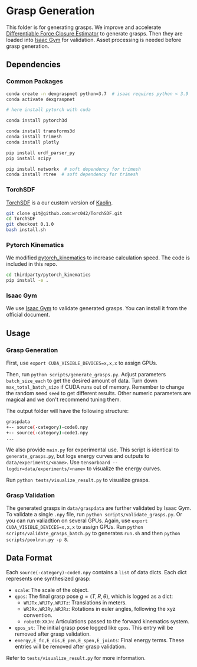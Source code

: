 # Grasp Generation

This folder is for generating grasps. We improve and accelerate [Differentiable Force Closure Estimator](https://arxiv.org/abs/2104.09194) to generate grasps. Then they are loaded into [Isaac Gym]((https://developer.nvidia.com/isaac-gym)) for validation. Asset processing is needed before grasp generation. 

## Dependencies

### Common Packages

```bash
conda create -n dexgraspnet python=3.7  # isaac requires python < 3.9
conda activate dexgraspnet

# here install pytorch with cuda

conda install pytorch3d

conda install transforms3d
conda install trimesh
conda install plotly

pip install urdf_parser_py
pip install scipy

pip install networkx  # soft dependency for trimesh
conda install rtree  # soft dependency for trimesh
```

### TorchSDF

[TorchSDF](https://github.com/wrc042/TorchSDF) is a our custom version of [Kaolin](https://github.com/NVIDIAGameWorks/kaolin). 

```bash
git clone git@github.com:wrc042/TorchSDF.git
cd TorchSDF
git checkout 0.1.0
bash install.sh
```

### Pytorch Kinematics

We modified [pytorch_kinematics](https://github.com/UM-ARM-Lab/pytorch_kinematics) to increase calculation speed. The code is included in this repo. 

```bash
cd thirdparty/pytorch_kinematics
pip install -e .
```

### Isaac Gym

We use [Isaac Gym](https://developer.nvidia.com/isaac-gym) to validate generated grasps. You can install it from the official document.

## Usage

### Grasp Generation

First, use `export CUDA_VISIBLE_DEVICES=x,x,x` to assign GPUs. 

Then, run `python scripts/generate_grasps.py`. Adjust parameters `batch_size_each` to get the desired amount of data. Turn down `max_total_batch_size` if CUDA runs out of memory. Remember to change the random seed `seed` to get different results. Other numeric parameters are magical and we don't recommend tuning them. 

The output folder will have the following structure: 

```bash
graspdata
+-- source(-category)-code0.npy
+-- source(-category)-code1.npy
...
```

We also provide `main.py` for experimental use. This script is identical to `generate_grasps.py`, but logs energy curves and outputs to `data/experiments/<name>`. Use `tensorboard --logdir=data/experiments/<name>` to visualize the energy curves. 

Run `python tests/visualize_result.py` to visualize grasps.

### Grasp Validation

The generated grasps in `data/graspdata` are further validated by Isaac Gym. To validate a single `.npy` file, run `python scripts/validate_grasps.py`. Or you can run valiadtion on several GPUs. Again, use `export CUDA_VISIBLE_DEVICES=x,x,x` to assign GPUs. Run `python scripts/validate_grasps_batch.py` to generates `run.sh` and then `python scripts/poolrun.py -p 8`.

## Data Format

Each `source(-category)-code0.npy` contains a `list` of data dicts. Each dict represents one synthesized grasp: 

* `scale`: The scale of the object. 
* `qpos`: The final grasp pose $g=(T,R,\theta)$, which is logged as a dict: 
  * `WRJTx,WRJTy,WRJTz`: Translations in meters. 
  * `WRJRx,WRJRy,WRJRz`: Rotations in euler angles, following the xyz convention. 
  * `robot0:XXJn`: Articulations passed to the forward kinematics system. 
* `qpos_st`: The initial grasp pose logged like `qpos`. This entry will be removed after grasp validation. 
* `energy,E_fc,E_dis,E_pen,E_spen,E_joints`: Final energy terms. These entries will be removed after grasp validation. 

Refer to `tests/visualize_result.py` for more information. 

